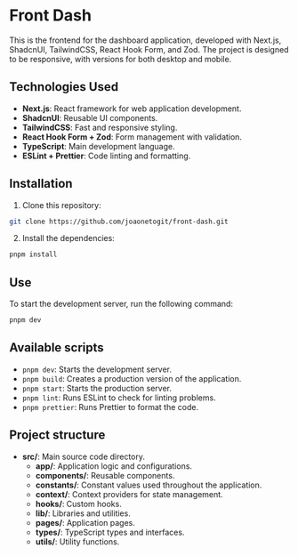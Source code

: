 # Front Dash

This is the frontend for the dashboard application, developed with Next.js, ShadcnUI, TailwindCSS, React Hook Form, and Zod. The project is designed to be responsive, with versions for both desktop and mobile.

## Technologies Used

- **Next.js**: React framework for web application development.
- **ShadcnUI**: Reusable UI components.
- **TailwindCSS**: Fast and responsive styling.
- **React Hook Form + Zod**: Form management with validation.
- **TypeScript**: Main development language.
- **ESLint + Prettier**: Code linting and formatting.

## Installation

1. Clone this repository:

```bash
git clone https://github.com/joaonetogit/front-dash.git
```

2. Install the dependencies:

```bash
pnpm install
```

## Use

To start the development server, run the following command:

```bash
pnpm dev
```

## Available scripts

- `pnpm dev`: Starts the development server.
- `pnpm build`: Creates a production version of the application.
- `pnpm start`: Starts the production server.
- `pnpm lint`: Runs ESLint to check for linting problems.
- `pnpm prettier`: Runs Prettier to format the code.

## Project structure

- **src/**: Main source code directory.
  - **app/**: Application logic and configurations.
  - **components/**: Reusable components.
  - **constants/**: Constant values used throughout the application.
  - **context/**: Context providers for state management.
  - **hooks/**: Custom hooks.
  - **lib/**: Libraries and utilities.
  - **pages/**: Application pages.
  - **types/**: TypeScript types and interfaces.
  - **utils/**: Utility functions.
